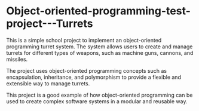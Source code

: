 # Object-oriented-programming-test-project---Turrets

This is a simple school project to implement an object-oriented programming turret system. The system allows users to create and manage turrets for different types of weapons, such as machine guns, cannons, and missiles.

The project uses object-oriented programming concepts such as encapsulation, inheritance, and polymorphism to provide a flexible and extensible way to manage turrets.

This project is a good example of how object-oriented programming can be used to create complex software systems in a modular and reusable way.
